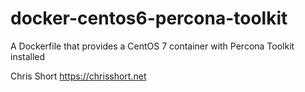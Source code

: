 # docker-centos6-percona-toolkit

A Dockerfile that provides a CentOS 7 container with Percona Toolkit installed

Chris Short
https://chrisshort.net
